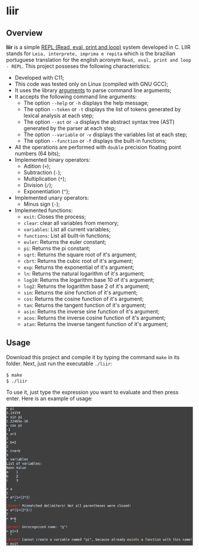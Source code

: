 # liir

## Overview

**liir** is a simple [REPL (Read, eval, print and loop)](https://en.wikipedia.org/wiki/Read%E2%80%93eval%E2%80%93print_loop) system developed in C. LIIR stands for `Leia, interprete, imprima e repita` which is the brazilian portuguese translation for the english acronym `Read, eval, print and loop - REPL`. 
This project posseses the following characteristics:

- Developed with C11;
- This code was tested only on Linux (compiled with GNU GCC);
- It uses the library [arguments](https://github.com/ClecioJung/arguments) to parse command line arguments;
- It accepts the following command line arguments:
    - The option `--help` or `-h` displays the help message;
    - The option `--token` or `-t` displays the list of tokens generated by lexical analysis at each step;
    - The option `--ast` or `-a` displays the abstract syntax tree (AST) generated by the parser at each step;
    - The option `--variable` or `-v` displays the variables list at each step;
    - The option `--function` or `-f` displays the built-in functions;
- All the operations are performed with `double` precision floating point numbers (64 bits);
- Implemented binary operators:
    - Adition (`+`);
    - Subtraction (`-`);
    - Multiplication (`*`);
    - Division (`/`);
    - Exponentiation (`^`);
- Implemented unary operators:
    - Minus sign (`-`);
- Implemented functions:
    - `exit`: Closes the process;
    - `clear`: clear all variables from memory;
    - `variables`: List all current variables;
    - `functions`: List all built-in functions;
    - `euler`: Returns the euler constant;
    - `pi`: Returns the pi constant;
    - `sqrt`: Returns the square root of it's argument;
    - `cbrt`: Returns the cubic root of it's argument;
    - `exp`: Returns the exponential of it's argument;
    - `ln`: Returns the natural logarithm of it's argument;
    - `log10`: Returns the logarithm base 10 of it's argument;
    - `log2`: Returns the logarithm base 2 of it's argument;
    - `sin`: Returns the sine function of it's argument;
    - `cos`: Returns the cosine function of it's argument;
    - `tan`: Returns the tangent function of it's argument;
    - `asin`: Returns the inverse sine function of it's argument;
    - `acos`: Returns the inverse cosine function of it's argument;
    - `atan`: Returns the inverse tangent function of it's argument;

## Usage

Download this project and compile it by typing the command `make` in its folder. Next, just run the executable `./liir`:

```console
$ make
$ ./liir
```

To use it, just type the expression you want to evaluate and then press enter. Here is an example of usage:

![usage](./usage.png)